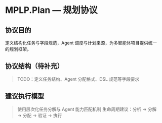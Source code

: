 # MPLP.Plan — 规划协议

## 协议目的
定义结构化任务与字段规范，Agent 调度与计划来源，为多智能体项目提供统一的规划框架。

## 协议结构（待补充）
> TODO：定义任务结构、Agent 分配格式、DSL 规范等字段要求

## 建议执行模型
> 使用层次化任务分解与 Agent 能力匹配机制
> 生命周期建议：分析 → 分解 → 分配 → 验证 → 执行